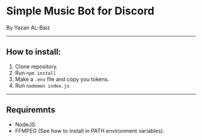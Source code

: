 # Simple Music Bot for Discord

By Yazan AL-Baiz

---

## How to install:

1.  Clone repository.
2.  Run `npm install`
3.  Make a `.env` file and copy you tokens.
4.  Run `nodemon index.js`

---

## Requiremnts

-   NodeJS.
-   FFMPEG (See how to install in PATH environment variables).
